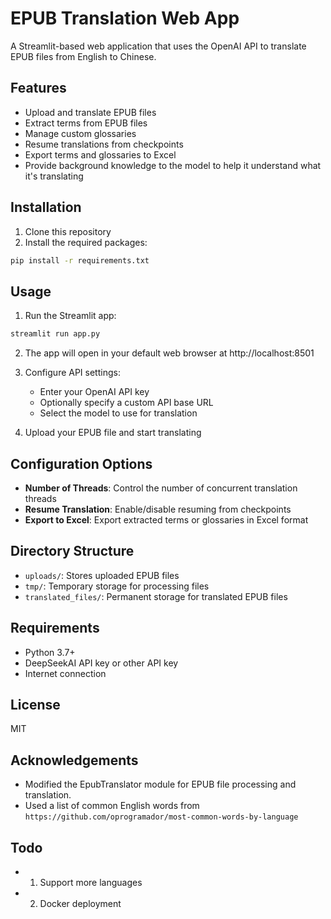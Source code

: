 # EPUB Translation Web App  

A Streamlit-based web application that uses the OpenAI API to translate EPUB files from English to Chinese.  

## Features  

- Upload and translate EPUB files  
- Extract terms from EPUB files  
- Manage custom glossaries  
- Resume translations from checkpoints  
- Export terms and glossaries to Excel  
- Provide background knowledge to the model to help it understand what it's translating  

## Installation  

1. Clone this repository  
2. Install the required packages:  

```bash  
pip install -r requirements.txt  
```  

## Usage  

1. Run the Streamlit app:  

```bash  
streamlit run app.py  
```  

2. The app will open in your default web browser at http://localhost:8501  

3. Configure API settings:  
   - Enter your OpenAI API key  
   - Optionally specify a custom API base URL  
   - Select the model to use for translation  

4. Upload your EPUB file and start translating  

## Configuration Options  

- **Number of Threads**: Control the number of concurrent translation threads  
- **Resume Translation**: Enable/disable resuming from checkpoints  
- **Export to Excel**: Export extracted terms or glossaries in Excel format  

## Directory Structure  

- `uploads/`: Stores uploaded EPUB files  
- `tmp/`: Temporary storage for processing files  
- `translated_files/`: Permanent storage for translated EPUB files  

## Requirements  

- Python 3.7+  
- DeepSeekAI API key or other API key  
- Internet connection  

## License  

MIT  

## Acknowledgements  

- Modified the EpubTranslator module for EPUB file processing and translation.  
- Used a list of common English words from `https://github.com/oprogramador/most-common-words-by-language`  

## Todo  
- 1. Support more languages  
- 2. Docker deployment